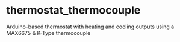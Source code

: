 # thermostat_thermocouple
Arduino-based thermostat with heating and cooling outputs using a MAX6675 &amp; K-Type thermocouple
